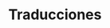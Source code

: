 ---
layout: tradus
title: Traducciones
permalink: /traducciones/
feature-img: "img/momi-pond.jpg"
---